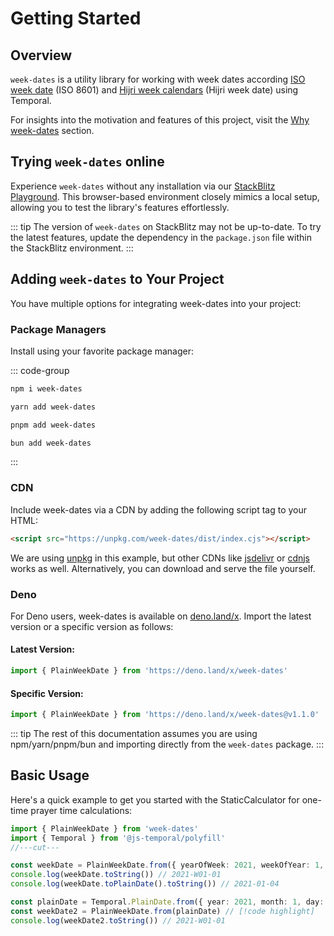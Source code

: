 # Getting Started

## Overview

`week-dates` is a utility library for working with week dates according [ISO week date](https://en.wikipedia.org/wiki/ISO_week_date) (ISO 8601) and [Hijri week calendars](https://github.com/khawarizmus/hijri-week-calendar)  (Hijri week date) using Temporal.

For insights into the motivation and features of this project, visit the [Why week-dates](./introduction.md#why) section.

## Trying `week-dates` online

Experience `week-dates` without any installation via our [StackBlitz Playground](https://stackblitz.com/edit/prayer-ts?file=src%2FPrayerTimes.ts&terminal=dev). This browser-based environment closely mimics a local setup, allowing you to test the library's features effortlessly.

::: tip
The version of `week-dates` on StackBlitz may not be up-to-date. To try the latest features, update the dependency in the `package.json` file within the StackBlitz environment.
:::

## Adding `week-dates` to Your Project

You have multiple options for integrating week-dates into your project:

### Package Managers

Install using your favorite package manager:

::: code-group


```bash [npm]
npm i week-dates
```


```bash [yarn]
yarn add week-dates
```


```bash [pnpm]
pnpm add week-dates
```


```bash [bun]
bun add week-dates
```
:::

### CDN

Include week-dates via a CDN by adding the following script tag to your HTML:

```html
<script src="https://unpkg.com/week-dates/dist/index.cjs"></script>
```

We are using [unpkg](https://unpkg.com) in this example, but other CDNs like [jsdelivr](https://www.jsdelivr.com/) or [cdnjs](https://cdnjs.com/) works as well. Alternatively, you can download and serve the file yourself.

### Deno

For Deno users, week-dates is available on [deno.land/x](https://deno.land/x). Import the latest version or a specific version as follows:

#### Latest Version:

```ts
import { PlainWeekDate } from 'https://deno.land/x/week-dates'
```

#### Specific Version:

```ts
import { PlainWeekDate } from 'https://deno.land/x/week-dates@v1.1.0'
```

::: tip
The rest of this documentation assumes you are using npm/yarn/pnpm/bun and importing directly from the `week-dates` package.
:::

## Basic Usage

Here's a quick example to get you started with the StaticCalculator for one-time prayer time calculations:

```ts twoslash
import { PlainWeekDate } from 'week-dates'
import { Temporal } from '@js-temporal/polyfill'
//---cut---

const weekDate = PlainWeekDate.from({ yearOfWeek: 2021, weekOfYear: 1, dayOfWeek: 1, }) // [!code highlight]
console.log(weekDate.toString()) // 2021-W01-01
console.log(weekDate.toPlainDate().toString()) // 2021-01-04

const plainDate = Temporal.PlainDate.from({ year: 2021, month: 1, day: 4 }) // [!code highlight]
const weekDate2 = PlainWeekDate.from(plainDate) // [!code highlight]
console.log(weekDate2.toString()) // 2021-W01-01
```
